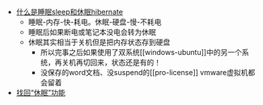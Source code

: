 - [什么是睡眠sleep和休眠hibernate](https://zhuanlan.zhihu.com/p/352659027)
  - 睡眠-内存-快-耗电。休眠-硬盘-慢-不耗电
  - 睡眠后如果断电或笔记本没电会转为休眠
  - 休眠其实相当于关机但是把内存状态存到硬盘
    - 所以完事之后如果使用了双系统[[windows-ubuntu]]中的另一个系统，再关机再切回来，状态还是有的！
    - 没保存的word文档、没suspend的[[pro-license]] vmware虚拟机都会留着
- [找回“休眠”功能](https://zhuanlan.zhihu.com/p/118032699)
